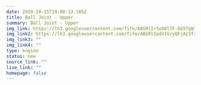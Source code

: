 ```yaml
---
date: 2020-10-15T19:08:13.185Z
title: Ball Joint - Upper
summary: Ball Joint - Upper
img_link: https://lh3.googleusercontent.com/fife/ABSRlIr5oO8l7F-bb5TqWIWEFvACMpQohRhUJ8rT-gP4wa76N-BjytyxboW5-lrTqNGIOXz8IwlSSw1rtWfiiltC8hl2DSA4FT7vNO_aihWIZCz6D6ZIX3GkTWTtZlPWNkQ8veGktVuLKp7_k1ScDiaHuq019I-9AE8-0i2UN-4VCN-s8ua-yvJQWtBgEfi2Uqpcx2stfEn7Q07jyDhlLz8bUbBjNrAB3awsCEyQDmcXg91m9oiPZyTeXYJeLGfq07AOriqy_ZG6PUxN8fjLFAJpBKYV0YeuaZrW3r-2iU0GFDpd6OtwVKT-p0EVkJXWCwLk0poolGtV8KmXwtaRcfnmFqtBhRDMWg-zwDIjeEOt2YpLPXR4O9dFiz3VNe4UpCDP4XtphvHKR-GHz85wrQ036FZb0fsn32vO_Kh6-l5kSkl1bruqYDaIoTAjTX60GrVuPUh-eTPyPFGXqPVo28FK8gIYff9bHy4aDgbBGz2OMVJxONlq3GU4RIUAOou5F8PDfIi_IsG01-R7Olayt4Vc4jgC2kKiRyMaLcf2jyPs2LJ4jeVWlX_GXO9v2D6__OoQC1O7uc6i6NyvaGSp39AUzyop06RK9R5zJsNgq4KsSGBhM1T2N_lwC1joGJiv7f4sY2jS2zMG1kQSFrxzdptJKDFtHI-MQAUYqZgFsldbEiW-1sJqeGmK_0kG3x3KbFbFmhWChSJD3pc_TZRUbEmN511ONb1jEMVnoA=w795-h666-ft
img_link2: https://lh3.googleusercontent.com/fife/ABSRlIpdVIGryQFjAz3fz_EoBiIECz8cDfZC2htYEVWxuKRwRoDkp6VcBFYZpovBpi9xvf906HoM974M8ieDpK6vxN2YOZlKMRV_9LDOS1b9QPpbGRPIREW8pO4GWD5As943-d5WRhkMsumj-3SoUcbNnMJVa7WsPX1DW3AaEiU-GeD6spPflb-X7r00I5_xkVhZbIg7SYFK9nGeX8nbGB_vHtUdtEvjwP72eqFdpH3o111eEw6X7yTuWxGpzlktrNyj22H-tQLIiqwrouQ7lJ7nHsVnSqIB47O_P1C-BxsJYstdNHW5s44yzsLxnjpQvrRSIBBaBGVGBMMlSauc8fmOPyK3Yp0pfkVGSiTMlZ45WqlUVddPUb8_uPtjTvPkCB9zeqg8pvGJj3gDE8QKyrLr7QeGNWGFgWJi5epFrz1W_FcHZmAMQiGb_r6MD0mmGKAEle58Ba1ETWXe4SNWV1ZhACj0DHtllayS_5OMiMrepqrVqPK6uUcrsIGs11O017YZ35hc2cYbooHp3qOGsnYqM7q1hqHSY6HRwLpKZGgdRjgWmdveRJLtRz-T1Z21vf9S5hSmdu6TZpaGYRvWW3vYwPaB_p7XhdAHXFf7fPJmZLnduB7WDB-PnbJ4zPHZYDQm12XvHZg-7j_XP39xl02eNrQPA1Io_1RvelHZiKOaKbc7da4A4OgnLq60wcZp8jVVWuF2HJWDvHPHekvWYJzJmDyQtqdHlXY9HA=w795-h666-ft
img_link3: ""
img_link4: ""
type: engine
status: new
source_link: ""
live_link: ""
homepage: false
---
```

